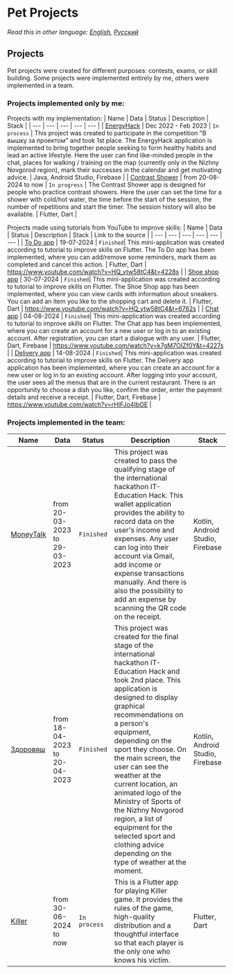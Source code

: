 # Pet Projects
_Read this in other language: [English](README.md), [Русский](README.ru.md)_
## Projects
Pet projects were created for different purposes: contests, exams, or skill building.
Some projects were implemented entirely by me, others were implemented in a team.
### Projects implemented only by me:
Projects with my implementation:
| Name | Data | Status | Description | Stack |
| --- | --- | --- | --- | --- |
| [EnergyHack](https://github.com/karishka1222/EnergyHack) | Dec 2022 - Feb 2023 | `In process` | This project was created to participate in the competition "В вышку за проектом" and took 1st place. The EnergyHack application is implemented to bring together people seeking to form healthy habits and lead an active lifestyle. Here the user can find like-minded people in the chat, places for walking / training on the map (currently only in the Nizhny Novgorod region), mark their successes in the calendar and get motivating advice. | Java, Android Studio, Firebase |
| [Contrast Shower](https://github.com/karishka1222/Contrast-Shower-app-on-Flutter) | from 20-08-2024 to now | `In progress` | The Contrast Shower app is designed for people who practice contrast showers. Here the user can set the time for a shower with cold/hot water, the time before the start of the session, the number of repetitions and start the timer. The session history will also be available. | Flutter, Dart |

Projects made using tutorials from YouTube to improve skills:
| Name | Data | Status | Description | Stack | Link to the source |
| --- | --- | --- | --- | --- | --- |
| [To Do app](https://github.com/karishka1222/To-Do-App-Pet-project-on-Flutter) | 19-07-2024 | `Finished`| This mini-application was created according to tutorial to improve skills on Flutter. The To Do app has been implemented, where you can add/remove some reminders, mark them as completed and cancel this action. | Flutter, Dart | https://www.youtube.com/watch?v=HQ_ytw58tC4&t=4228s |
| [Shoe shop app](https://github.com/karishka1222/Shoe-shop-app-Pet-project-on-Flutter) | 30-07-2024 | `Finished`| This mini-application was created according to tutorial to improve skills on Flutter. The Shoe Shop app has been implemented, where you can view cards with information about sneakers. You can add an item you like to the shopping cart and delete it. | Flutter, Dart | https://www.youtube.com/watch?v=HQ_ytw58tC4&t=6762s |
| [Chat app](https://github.com/karishka1222/Chat-app-Pet-project-on-Flutter) | 04-08-2024 | `Finished`| This mini-application was created according to tutorial to improve skills on Flutter. The Chat app has been implemented, where you can create an account for a new user or log in to an existing account. After registration, you can start a dialogue with any user. | Flutter, Dart, Firebase | https://www.youtube.com/watch?v=k7gM7OIZf0Y&t=4227s |
| [Delivery app](https://github.com/karishka1222/Delivery-app-Pet-project-on-Flutter/tree/main) | 14-08-2024 | `Finished`| This mini-application was created according to tutorial to improve skills on Flutter. The Delivery app application has been implemented, where you can create an account for a new user or log in to an existing account. After logging into your account, the user sees all the menus that are in the current restaurant. There is an opportunity to choose a dish you like, confirm the order, enter the payment details and receive a receipt. | Flutter, Dart, Firebase | https://www.youtube.com/watch?v=rHIFJo4IbOE |
### Projects implemented in the team:
| Name | Data | Status | Description | Stack |
| --- | --- | --- | --- | --- |
| [MoneyTalk](https://github.com/karishka1222/MoneyTalk) | from 20-03-2023 to 29-03-2023 | `Finished` | This project was created to pass the qualifying stage of the international hackathon IT-Education Hack. This wallet application provides the ability to record data on the user's income and expenses. Any user can log into their account via Gmail, add income or expense transactions manually. And there is also the possibility to add an expense by scanning the QR code on the receipt. | Kotlin, Android Studio, Firebase |
| [Здоровяш](https://github.com/karishka1222/Zdoroviash) | from 18-04-2023 to 20-04-2023 | `Finished` | This project was created for the final stage of the international hackathon IT-Education Hack and took 2nd place. This application is designed to display graphical recommendations on a person's equipment, depending on the sport they choose. On the main screen, the user can see the weather at the current location, an animated logo of the Ministry of Sports of the Nizhny Novgorod region, a list of equipment for the selected sport and clothing advice depending on the type of weather at the moment. | Kotlin, Android Studio, Firebase |
| [Killer](https://github.com/cool-guys-flutter/killer_game_app) | from 30-06-2024 to now | `In process` | This is a Flutter app for playing Killer game. It provides the rules of the game, high-quality distribution and a thoughtful interface so that each player is the only one who knows his victim. | Flutter, Dart |
